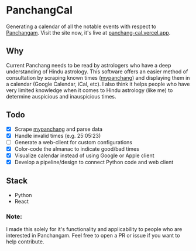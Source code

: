 # PanchangCal
Generating a calendar of all the notable events with respect to [Panchangam](https://en.wikipedia.org/wiki/Panchangam). Visit the site now, it's live at [panchang-cal.vercel.app](https://panchang-cal.vercel.app/).

## Why
Current Panchang needs to be read by astrologers who have a deep understanding of Hindu astrology. This software offers an easier method of consultation by scraping known times ([mypanchang](https://mypanchang.com/)) and displaying them in a calendar (Google Calendar, iCal, etc). I also think it helps people who have very limited knowledge when it comes to Hindu astrology (like me) to determine auspicious and inauspicious times.

## Todo
- [x] Scrape [mypanchang](https://mypanchang.com/) and parse data
- [x] Handle invalid times (e.g. 25:05:23)
- [ ] Generate a web-client for custom configurations 
- [x] Color-code the almanac to indicate good/bad times
- [x] Visualize calendar instead of using Google or Apple client
- [x] Develop a pipeline/design to connect Python code and web client

## Stack
- Python
- React

### Note:
I made this solely for it's functionality and applicability to people who are interested in Panchangam. Feel free to open a PR or issue if you want to help contribute.